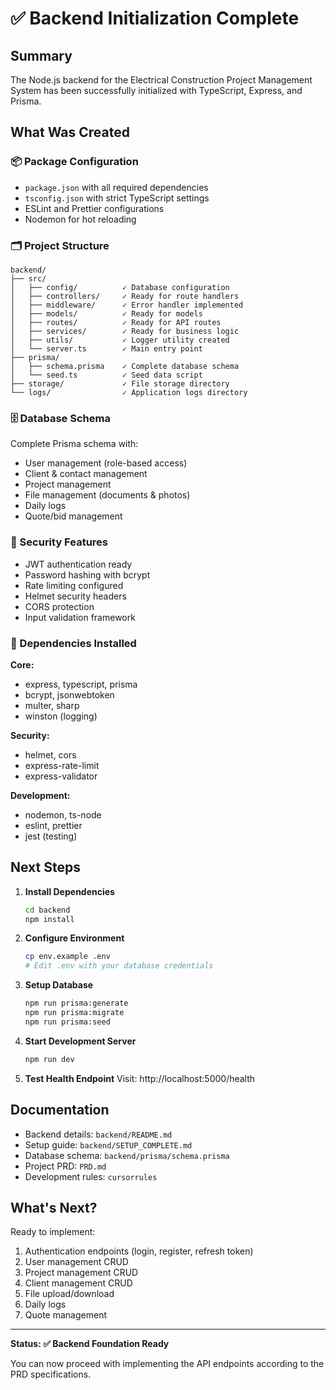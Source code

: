 # ✅ Backend Initialization Complete

## Summary

The Node.js backend for the Electrical Construction Project Management System has been successfully initialized with TypeScript, Express, and Prisma.

## What Was Created

### 📦 Package Configuration
- `package.json` with all required dependencies
- `tsconfig.json` with strict TypeScript settings
- ESLint and Prettier configurations
- Nodemon for hot reloading

### 🗂️ Project Structure
```
backend/
├── src/
│   ├── config/          ✓ Database configuration
│   ├── controllers/     ✓ Ready for route handlers
│   ├── middleware/      ✓ Error handler implemented
│   ├── models/          ✓ Ready for models
│   ├── routes/          ✓ Ready for API routes
│   ├── services/        ✓ Ready for business logic
│   ├── utils/           ✓ Logger utility created
│   └── server.ts        ✓ Main entry point
├── prisma/
│   ├── schema.prisma    ✓ Complete database schema
│   └── seed.ts          ✓ Seed data script
├── storage/             ✓ File storage directory
└── logs/                ✓ Application logs directory
```

### 🗄️ Database Schema
Complete Prisma schema with:
- User management (role-based access)
- Client & contact management
- Project management
- File management (documents & photos)
- Daily logs
- Quote/bid management

### 🔐 Security Features
- JWT authentication ready
- Password hashing with bcrypt
- Rate limiting configured
- Helmet security headers
- CORS protection
- Input validation framework

### 📝 Dependencies Installed

**Core:**
- express, typescript, prisma
- bcrypt, jsonwebtoken
- multer, sharp
- winston (logging)

**Security:**
- helmet, cors
- express-rate-limit
- express-validator

**Development:**
- nodemon, ts-node
- eslint, prettier
- jest (testing)

## Next Steps

1. **Install Dependencies**
   ```bash
   cd backend
   npm install
   ```

2. **Configure Environment**
   ```bash
   cp env.example .env
   # Edit .env with your database credentials
   ```

3. **Setup Database**
   ```bash
   npm run prisma:generate
   npm run prisma:migrate
   npm run prisma:seed
   ```

4. **Start Development Server**
   ```bash
   npm run dev
   ```

5. **Test Health Endpoint**
   Visit: http://localhost:5000/health

## Documentation

- Backend details: `backend/README.md`
- Setup guide: `backend/SETUP_COMPLETE.md`
- Database schema: `backend/prisma/schema.prisma`
- Project PRD: `PRD.md`
- Development rules: `cursorrules`

## What's Next?

Ready to implement:
1. Authentication endpoints (login, register, refresh token)
2. User management CRUD
3. Project management CRUD
4. Client management CRUD
5. File upload/download
6. Daily logs
7. Quote management

---

**Status: ✅ Backend Foundation Ready**

You can now proceed with implementing the API endpoints according to the PRD specifications.


